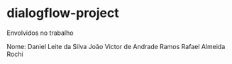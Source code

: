 # dialogflow-project

Envolvidos no trabalho

Nome: Daniel Leite da Silva João Victor de Andrade Ramos Rafael Almeida Rochi
